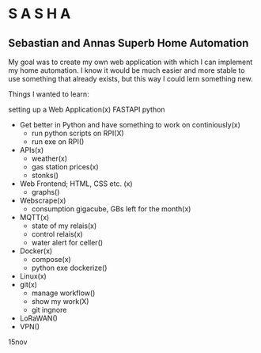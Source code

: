 # S A S H A
## Sebastian and Annas Superb Home Automation

My goal was to create my own web application with which I can implement my home automation.
I know it would be much easier and more stable to use something that already exists, but this way I could lern something new.

Things I wanted to learn:

setting up a Web Application(x) FASTAPI python
* Get better in Python and have something to work on continiously(x)
  * run python scripts on RPI(X)
  * run exe on RPI()
* APIs(x)
  * weather(x)
  * gas station prices(x)
  * stonks()
* Web Frontend; HTML, CSS etc. (x)
  * graphs()
* Webscrape(x)
  * consumption gigacube, GBs left for the month(x)
* MQTT(x)
  * state of my relais(x)
  * control relais(x)
  * water alert for celler()
* Docker(x)
  * compose(x)
  * python exe dockerize()
* Linux(x)
* git(x)
  * manage workflow()
  * show my work(X)
  * git ingnore
* LoRaWAN()
* VPN()

15nov
